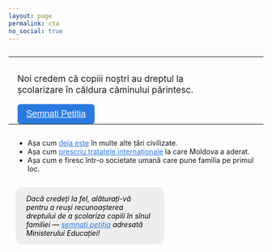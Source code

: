 ```yaml
---
layout: page
permalink: cta
no_social: true
---
```


<section class="cta-page">
  <hr class="spacer" style="margin-top: 2em;"/>

  <p class="one-liner-copy">Noi credem că copiii noștri au dreptul la
  școlarizare în căldura căminului părintesc.</p>

  <a class="cta-button top" href="/petitie">Semnați Petiția</a>

  <hr class="spacer" style="margin-bottom: 2em;"/>

  <ul>
    <li>Așa cum <a href="https://publications.europa.eu/s/kgMm">deja este</a> în multe alte țări civilizate.</li>
    <li>Așa cum <a href="/legislatie#pacte-și-convenții-internaționale">prescriu tratatele internaționale</a> la care Moldova a aderat.</li>
    <li>Așa cum e firesc într-o societate umană care pune familia pe primul loc.</li>
  </ul>

  <p class="blurb">
    Dacă credeți la fel, alăturați-vă pentru a reuși recunoașterea
    dreptului de a școlariza copiii în sînul familiei —
    <a href="/petitie">semnați petiția</a> adresată Ministerului Educației!
  </p>
</section>

<style>
.cta-page a {
  color: #2a7ae2;
}

.one-liner-copy {
  font-size: 1.25em;
  line-height: 1.25;
  float: left;
  max-width: 20em;
  margin-left: 1em;
}

.cta-button {
  background-color: #2a7ae2;
  color: white !important;
  padding: 0.5em 1em;
  font-family: 'Alegreya Sans', sans-serif;
  font-size: 1.25em;
  border: none;
  border-radius: 0.3em;
  margin: 0 1em;
  float: left;
}

.cta-button:hover {
  color: white;
}

.cta-page ul {
  margin: 2em 0 0 1em;
}

.spacer {
  border: none;
  clear: both;
}

.blurb {
  max-width: 18em;
  margin: 2em 1em 5em 1em;
  background: #eee;
  border-radius: 1em;
  padding: 1em 1.5em;
  color: black;
  font-style: italic;
}
</style>
